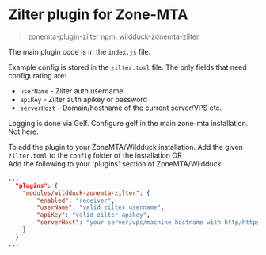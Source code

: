 # Zilter plugin for Zone-MTA
> zonemta-plugin-zilter
> npm: wildduck-zonemta-zilter

The main plugin code is in the `index.js` file.

Example config is stored in the `zilter.toml` file.
The only fields that need configurating are:
- `userName` - Zilter auth username
- `apiKey` - Zilter auth apikey or password
- `serverHost` - Domain/hostname of the current server/VPS etc.

Logging is done via Gelf.
Configure gelf in the main zone-mta installation. Not here.

To add the plugin to your ZoneMTA/Wildduck installation.
Add the given `zilter.toml` to the `config` folder of the installation OR  
Add the following to your 'plugins' section of ZoneMTA/Wildduck:
```json
...
  "plugins": {
    "modules/wildduck-zonemta-zilter": {
        "enabled": "receiver",
        "userName": "valid zilter username",
        "apiKey": "valid zilter apikey",
        "serverHost": "your server/vps/machine hostname with http/https"
    }
  }
...
```
